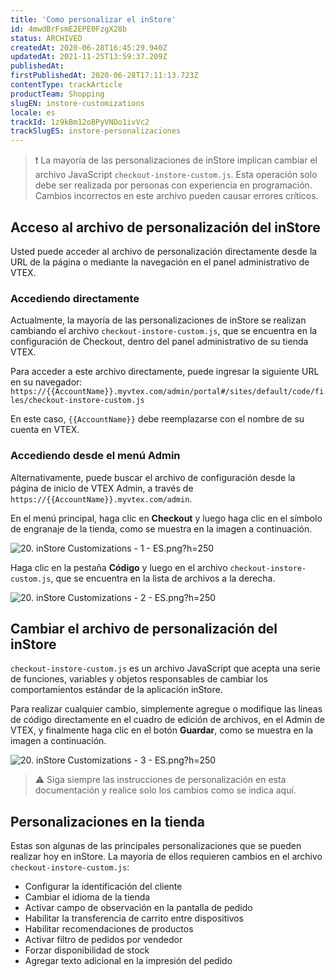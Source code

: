 ```yaml
---
title: 'Como personalizar el inStore'
id: 4mwdBrFsmE2EPE0FzgX28b
status: ARCHIVED
createdAt: 2020-06-28T16:45:29.940Z
updatedAt: 2021-11-25T13:59:37.209Z
publishedAt: 
firstPublishedAt: 2020-06-28T17:11:13.723Z
contentType: trackArticle
productTeam: Shopping
slugEN: instore-customizations
locale: es
trackId: 1z9kBm12oBPyVNDo1ivVc2
trackSlugES: instore-personalizaciones
---
```


>❗ La mayoría de las personalizaciones de inStore implican cambiar el archivo JavaScript `checkout-instore-custom.js`. Esta operación solo debe ser realizada por personas con experiencia en programación. Cambios incorrectos en este archivo pueden causar errores críticos.

## Acceso al archivo de personalización del inStore

Usted puede acceder al archivo de personalización directamente desde la URL de la página o mediante la navegación en el panel administrativo de VTEX.

### Accediendo directamente

Actualmente, la mayoría de las personalizaciones de inStore se realizan cambiando el archivo `checkout-instore-custom.js`, que se encuentra en la configuración de Checkout, dentro del panel administrativo de su tienda VTEX.

Para acceder a este archivo directamente, puede ingresar la siguiente URL en su navegador: `https://{{AccountName}}.myvtex.com/admin/portal#/sites/default/code/files/checkout-instore-custom.js`

En este caso, `{{AccountName}}` debe reemplazarse con el nombre de su cuenta en VTEX.

### Accediendo desde el menú Admin

Alternativamente, puede buscar el archivo de configuración desde la página de inicio de VTEX Admin, a través de `https://{{AccountName}}.myvtex.com/admin`.

En el menú principal, haga clic en __Checkout__ y luego haga clic en el símbolo de engranaje de la tienda, como se muestra en la imagen a continuación.

![20. inStore Customizations - 1 - ES.png?h=250](//images.ctfassets.net/alneenqid6w5/4EDg8NKDGXRYEG6C8t6TjM/5e7c8c88e79ad04b7c6b0a31795a0b20/20._inStore_Customizations_-_1_-_ES.png_h_250)

Haga clic en la pestaña __Código__ y luego en el archivo `checkout-instore-custom.js`, que se encuentra en la lista de archivos a la derecha.

![20. inStore Customizations - 2 - ES.png?h=250](//images.ctfassets.net/alneenqid6w5/6mGe02KwVH7z0HGy6UpgKQ/6d4d983a3aa4bf7e3ec98540b3bc23f0/20._inStore_Customizations_-_2_-_ES.png_h_250)

## Cambiar el archivo de personalización del inStore

`checkout-instore-custom.js` es un archivo JavaScript que acepta una serie de funciones, variables y objetos responsables de cambiar los comportamientos estándar de la aplicación inStore.

Para realizar cualquier cambio, simplemente agregue o modifique las líneas de código directamente en el cuadro de edición de archivos, en el Admin de VTEX, y finalmente haga clic en el botón __Guardar__, como se muestra en la imagen a continuación.

![20. inStore Customizations - 3 - ES.png?h=250](//images.ctfassets.net/alneenqid6w5/7xWS4qln2lhLN1CgM9VwOy/69495b399f32730531e0b8eb553d6d94/20._inStore_Customizations_-_3_-_ES.png_h_250)

>⚠️ Siga siempre las instrucciones de personalización en esta documentación y realice solo los cambios como se indica aquí.

## Personalizaciones en la tienda

Estas son algunas de las principales personalizaciones que se pueden realizar hoy en inStore. La mayoría de ellos requieren cambios en el archivo `checkout-instore-custom.js`:

- Configurar la identificación del cliente
- Cambiar el idioma de la tienda
- Activar campo de observación en la pantalla de pedido
- Habilitar la transferencia de carrito entre dispositivos
- Habilitar recomendaciones de productos
- Activar filtro de pedidos por vendedor
- Forzar disponibilidad de stock
- Agregar texto adicional en la impresión del pedido
